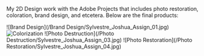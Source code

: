 My 2D Design work with the Adobe Projects that includes photo restoration, coloration, brand design, and etcetera.
Below are the final products:

![Brand Design](/Brand Design/Sylvestre_Joshua_Assign_01.jpg)
![Colorization](/Colorize/Sylvestre_Joshua_Assign_02.jpg)
![Photo Destruction](/Photo Destruction/Sylvestre_Joshua_Assign_03.jpg)
![Photo Restoration](/Photo Restoration/Sylvestre_Joshua_Assign_04.jpg)
